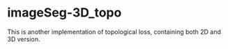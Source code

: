 # imageSeg-3D_topo

This is another implementation of topological loss, containing both 2D and 3D version. 
